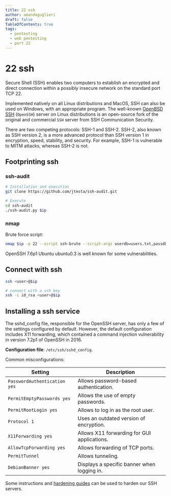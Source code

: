 ```yaml
---
title: 22 ssh 
author: amandaguglieri
draft: false
TableOfContents: true
tags:
  - pentesting
  - web pentesting
  - port 22
---
```


# 22 ssh

Secure Shell (SSH) enables two computers to establish an encrypted and direct connection within a possibly insecure network on the standard port TCP 22. 

Implemented natively on all Linux distributions and MacOS, SSH can also be used on Windows, with an appropriate program. The well-known [OpenBSD SSH](https://www.openssh.com/) (`OpenSSH`) server on Linux distributions is an open-source fork of the original and commercial `SSH` server from SSH Communication Security.

There are two competing protocols: SSH-1 and SSH-2. SSH-2, also known as SSH version 2, is a more advanced protocol than SSH version 1 in encryption, speed, stability, and security. For example, SSH-1 is vulnerable to MITM attacks, whereas SSH-2 is not.

## Footprinting ssh

### ssh-audit

```bash
# Installation and execution
git clone https://github.com/jtesta/ssh-audit.git 

# Execute
cd ssh-audit
./ssh-audit.py $ip
```


### nmap

Brute force script: 

```bash
nmap $ip -p 22 --script ssh-brute --script-args userdb=users.txt,passdb=/usr/share/nmap/nselib/data/passwords.lst
```

OpenSSH 7.6p1 Ubuntu ubuntu0.3 is well known for some vulnerabilities.

## Connect with ssh

```bash
ssh <user>@$ip

# connect with a ssh key
ssh -i id_rsa <user>@$ip
```



## Installing a ssh service

The sshd_config file, responsible for the OpenSSH server, has only a few of the settings configured by default. However, the default configuration includes X11 forwarding, which contained a command injection vulnerability in version 7.2p1 of OpenSSH in 2016. 

**Configuration file**: `/etc/ssh/sshd_config`.

Common misconfigurations:

|**Setting**|**Description**|
|---|---|
|`PasswordAuthentication yes`|Allows password-based authentication.|
|`PermitEmptyPasswords yes`|Allows the use of empty passwords.|
|`PermitRootLogin yes`|Allows to log in as the root user.|
|`Protocol 1`|Uses an outdated version of encryption.|
|`X11Forwarding yes`|Allows X11 forwarding for GUI applications.|
|`AllowTcpForwarding yes`|Allows forwarding of TCP ports.|
|`PermitTunnel`|Allows tunneling.|
|`DebianBanner yes`|Displays a specific banner when logging in.|

Some instructions and [hardening guides](https://www.ssh-audit.com/hardening_guides.html) can be used to harden our SSH servers.
